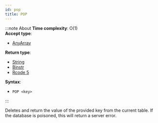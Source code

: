 ```yaml
---
id: pop
title: POP
---
```


:::note About
**Time complexity**: O(1)  
**Accept type**:

- [AnyArray](../protocol/data-types.md#any-array)

**Return type**:

- [String](../protocol/skyhash.md#strings-)
- [Binstr](../protocol/skyhash.md#strings-)
- [Rcode 5](../protocol/response-codes.md)

**Syntax**:

- `POP <key>`

:::

Deletes and return the value of the provided key from the current table.
If the database is poisoned, this will return a server error.

